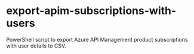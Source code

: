 # export-apim-subscriptions-with-users
PowerShell script to export Azure API Management product subscriptions with user details to CSV.
